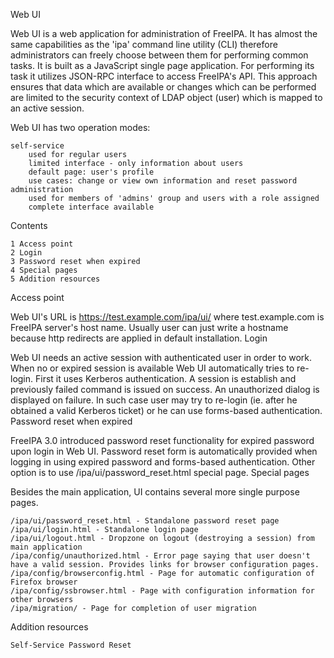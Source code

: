  Web UI

Web UI is a web application for administration of FreeIPA. It has almost the same capabilities as the 'ipa' command line utility (CLI) therefore administrators can freely choose between them for performing common tasks. It is built as a JavaScript single page application. For performing its task it utilizes JSON-RPC interface to access FreeIPA's API. This approach ensures that data which are available or changes which can be performed are limited to the security context of LDAP object (user) which is mapped to an active session.

Web UI has two operation modes:

    self-service
        used for regular users
        limited interface - only information about users
        default page: user's profile
        use cases: change or view own information and reset password
    administration
        used for members of 'admins' group and users with a role assigned
        complete interface available

Contents

    1 Access point
    2 Login
    3 Password reset when expired
    4 Special pages
    5 Addition resources

Access point

Web UI's URL is https://test.example.com/ipa/ui/ where test.example.com is FreeIPA server's host name. Usually user can just write a hostname because http redirects are applied in default installation.
Login

Web UI needs an active session with authenticated user in order to work. When no or expired session is available Web UI automatically tries to re-login. First it uses Kerberos authentication. A session is establish and previously failed command is issued on success. An unauthorized dialog is displayed on failure. In such case user may try to re-login (ie. after he obtained a valid Kerberos ticket) or he can use forms-based authentication.
Password reset when expired

FreeIPA 3.0 introduced password reset functionality for expired password upon login in Web UI. Password reset form is automatically provided when logging in using expired password and forms-based authentication. Other option is to use /ipa/ui/password_reset.html special page.
Special pages

Besides the main application, UI contains several more single purpose pages.

    /ipa/ui/password_reset.html - Standalone password reset page
    /ipa/ui/login.html - Standalone login page
    /ipa/ui/logout.html - Dropzone on logout (destroying a session) from main application
    /ipa/config/unauthorized.html - Error page saying that user doesn't have a valid session. Provides links for browser configuration pages.
    /ipa/config/browserconfig.html - Page for automatic configuration of Firefox browser
    /ipa/config/ssbrowser.html - Page with configuration information for other browsers
    /ipa/migration/ - Page for completion of user migration

Addition resources

    Self-Service Password Reset
